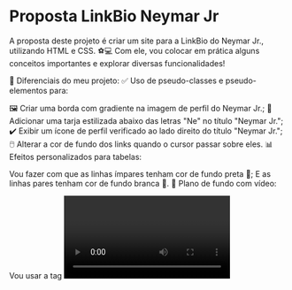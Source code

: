 # Proposta LinkBio Neymar Jr

A proposta deste projeto é criar um site para a LinkBio do Neymar Jr., utilizando HTML e CSS. ⚽💻
Com ele, vou colocar em prática alguns conceitos importantes e explorar diversas funcionalidades!

🌟 Diferenciais do meu projeto:
✅ Uso de pseudo-classes e pseudo-elementos para:

🖼️ Criar uma borda com gradiente na imagem de perfil do Neymar Jr.;
🔡 Adicionar uma tarja estilizada abaixo das letras "Ne" no título "Neymar Jr.";
✔️ Exibir um ícone de perfil verificado ao lado direito do título "Neymar Jr.";
🖱️ Alterar a cor de fundo dos links quando o cursor passar sobre eles.
📊 Efeitos personalizados para tabelas:

Vou fazer com que as linhas ímpares tenham cor de fundo preta 🖤;
E as linhas pares tenham cor de fundo branca 🤍.
🎥 Plano de fundo com vídeo:

Vou usar a tag <video> para aplicar um vídeo como plano de fundo, deixando o site mais dinâmico e único! 🎬✨
